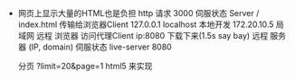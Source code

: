 - 网页上显示大量的HTML也是负担
    http 请求 3000 伺服状态 Server
    / index.html 传输给浏览器Client
    127.0.0.1   localhost   本地开发
    172.20.10.5 局域网  远程
    浏览器  访问代理Client  ip:8080 下载下来(1.5s say bay)
    远程   服务器 (IP, domain) 伺服状态  live-server 8080

    分页 ?limit=20&page=1
    html5 来实现